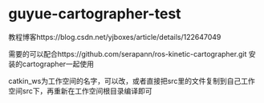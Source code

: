 # guyue-cartographer-test
教程博客https://blog.csdn.net/yjboxes/article/details/122647049

需要的可以配合https://github.com/serapann/ros-kinetic-cartographer.git 安装的cartographer一起使用

catkin_ws为工作空间的名字，可以改，或者直接把src里的文件复制到自己工作空间src下，再重新在工作空间根目录编译即可
